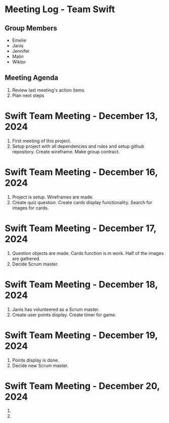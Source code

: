 # Meeting Log - Team Swift

## Group Members

- Emelie
- Janis
- Jennifer
- Malin
- Wiktor

## Meeting Agenda

1. Review last meeting's action items
2. Plan next steps

# Swift Team Meeting - December 13, 2024

1. First meeting of this project.
2. Setup project with all dependencies and rules and setup github repository. Create wireframe. Make group contract.

# Swift Team Meeting - December 16, 2024

1. Project is setup. Wireframes are made.
2. Create quiz question. Create cards display functionality. Search for images for cards.

# Swift Team Meeting - December 17, 2024

1. Question objects are made. Cards function is in work. Half of the images are gathered.
2. Decide Scrum master.

# Swift Team Meeting - December 18, 2024

1. Janis has volunteered as a Scrum master.
2. Create user points display. Create timer for game.

# Swift Team Meeting - December 19, 2024

1. Points display is done.
2. Decide new Scrum master.

# Swift Team Meeting - December 20, 2024

1.
2.
